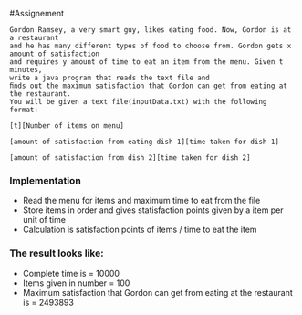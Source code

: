 #Assignement

``` 
Gordon Ramsey, a very smart guy, likes eating food. Now, Gordon is at a restaurant 
and he has many different types of food to choose from. Gordon gets x amount of satisfaction 
and requires y amount of time to eat an item from the menu. Given t minutes,
write a java program that reads the text file and
ﬁnds out the maximum satisfaction that Gordon can get from eating at the restaurant. 
You will be given a text file(inputData.txt) with the following format:

[t][Number of items on menu]

[amount of satisfaction from eating dish 1][time taken for dish 1]

[amount of satisfaction from dish 2][time taken for dish 2]
```

### Implementation

* Read the menu for items and maximum time to eat from the file 
* Store items in order and gives statisfaction points given by a item per unit of time 
* Calculation is satisfaction points of items / time to eat the item 


### The result looks like:

* Complete time is = 10000
* Items given in number = 100
* Maximum satisfaction that Gordon can get from eating at the restaurant is = 2493893
